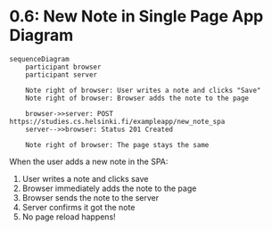 # 0.6: New Note in Single Page App Diagram

```mermaid
sequenceDiagram
    participant browser
    participant server
    
    Note right of browser: User writes a note and clicks "Save"
    Note right of browser: Browser adds the note to the page
    
    browser->>server: POST https://studies.cs.helsinki.fi/exampleapp/new_note_spa
    server-->>browser: Status 201 Created
    
    Note right of browser: The page stays the same
```

When the user adds a new note in the SPA:
1. User writes a note and clicks save
2. Browser immediately adds the note to the page
3. Browser sends the note to the server
4. Server confirms it got the note
5. No page reload happens! 